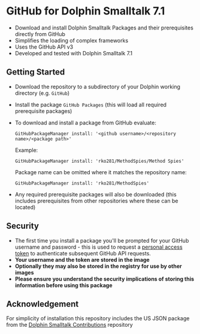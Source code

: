 # GitHub for Dolphin Smalltalk 7.1
* Download and install Dolphin Smalltalk Packages and their prerequisites directly from GitHub
* Simplifies the loading of complex frameworks
* Uses the GitHub API v3
* Developed and tested with Dolphin Smalltalk 7.1

## Getting Started
* Download the repository to a subdirectory of your Dolphin working directory (e.g. `GitHub`)
* Install the package `GitHub Packages` (this will load all required prerequisite packages)
* To download and install a package from GitHub evaluate:

  `GitHubPackageManager install: '<github username>/<repository name>/<package path>'`
    
  Example:
  
  `GitHubPackageManager install: 'rko281/MethodSpies/Method Spies'`
  
  Package name can be omitted where it matches the repository name:
  
  `GitHubPackageManager install: 'rko281/MethodSpies'`

* Any required prerequisite packages will also be downloaded (this includes prerequisites from other repositories where these can be located)

## Security
* The first time you install a package you'll be prompted for your GitHub username and password - this is used to request a [personal access token](https://blog.github.com/2013-05-16-personal-api-tokens/) to authenticate subsequent GitHub API requests. 
* **Your username and the token are stored in the image**
* **Optionally they may also be stored in the registry for use by other images**
* **Please ensure you understand the security implications of storing this information before using this package**

## Acknowledgement
For simplicity of installation this repository includes the US JSON package from the [Dolphin Smalltalk Contributions](https://github.com/dolphinsmalltalk/Contributions) repository

